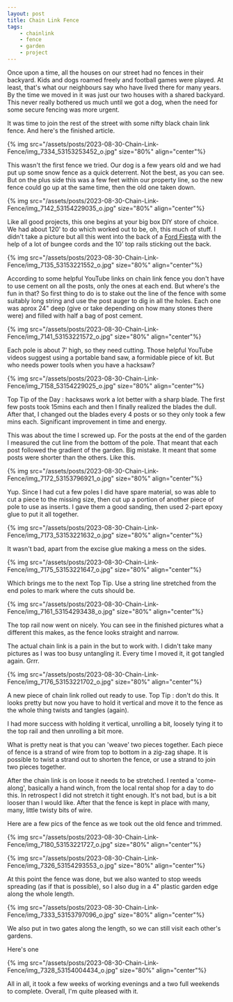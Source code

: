 ```yaml
---
layout: post
title: Chain Link Fence
tags:
    - chainlink
    - fence
    - garden
    - project
---
```



Once upon a time, all the houses on our street had no fences in their backyard.  Kids and dogs roamed freely and football games were played.  At least, that's what our neighbours say who have lived there for many years.  By the time we moved in it was just our two houses with a shared backyard. This never really bothered us much until we got a dog, when the need for some secure fencing was more urgent.




It was time to join the rest of the street with some nifty black chain link fence. And here's the finished article.




{% img src="/assets/posts/2023-08-30-Chain-Link-Fence/img_7334_53153253452_o.jpg" size="80%" align="center"%}


This wasn't the first fence we tried.  Our dog is a few years old and we had put up some snow fence as a quick deterrent.  Not the best, as you can see. But on the plus side this was a few feet within our property line, so the new fence could go up at the same time, then the old one taken down. 




{% img src="/assets/posts/2023-08-30-Chain-Link-Fence/img_7142_53154229035_o.jpg" size="80%" align="center"%}


Like all good projects, this one begins at your big box DIY store of choice.  We had about 120' to do which worked out to be, oh, this much of stuff. I didn't take a picture but all this went into the back of a [Ford Fiesta](https://en.wikipedia.org/wiki/Ford_Fiesta) with the help of a lot of bungee cords and the 10' top rails sticking out the back.




{% img src="/assets/posts/2023-08-30-Chain-Link-Fence/img_7135_53153221552_o.jpg" size="80%" align="center"%}


According to some helpful YouTube links on chain link fence you don't have to use cement on all the posts, only the ones at each end.  But where's the fun in that? So first thing to do is to stake out the line of the fence with some suitably long string and use the post auger to dig in all the holes. Each one was aprox 24" deep (give or take depending on how many stones there were) and filled with half a bag of post cement. 




{% img src="/assets/posts/2023-08-30-Chain-Link-Fence/img_7141_53153221572_o.jpg" size="80%" align="center"%}


Each pole is about 7' high, so they need cutting.  Those helpful YouTube videos suggest using a portable band saw, a formidable piece of kit. But who needs power tools when you have a hacksaw?




{% img src="/assets/posts/2023-08-30-Chain-Link-Fence/img_7158_53154229025_o.jpg" size="80%" align="center"%}


Top Tip of the Day : hacksaws work a lot better with a sharp blade. The first few posts took 15mins each and then I finally realized the blades the dull.  After that, I changed out the blades every 4 posts or so they only took a few mins each.  Significant improvement in time and energy.




This was about the time I screwed up.  For the posts at the end of the garden I measured the cut line from the bottom of the pole.  That meant that each post followed the gradient of the garden.  Big mistake. It meant that some posts were shorter than the others.  Like this.




{% img src="/assets/posts/2023-08-30-Chain-Link-Fence/img_7172_53153796921_o.jpg" size="80%" align="center"%}


Yup. Since I had cut a few poles I did have spare material, so was able to cut a piece to the missing size, then cut up a portion of another piece of pole to use as inserts.  I gave them a good sanding, then used 2-part epoxy glue to put it all together.




{% img src="/assets/posts/2023-08-30-Chain-Link-Fence/img_7173_53153221632_o.jpg" size="80%" align="center"%}


It wasn't bad, apart from the excise glue making a mess on the sides.




{% img src="/assets/posts/2023-08-30-Chain-Link-Fence/img_7175_53153221647_o.jpg" size="80%" align="center"%}


Which brings me to the next Top Tip.  Use a string line stretched from the end poles to mark where the cuts should be.




{% img src="/assets/posts/2023-08-30-Chain-Link-Fence/img_7161_53154293438_o.jpg" size="80%" align="center"%}


The top rail now went on nicely. You can see in the finished pictures what a different this makes, as the fence looks straight and narrow.




The actual chain link is a pain in the but to work with. I didn't take many pictures as I was too busy untangling it.  Every time I moved it, it got tangled again.  Grrr.




{% img src="/assets/posts/2023-08-30-Chain-Link-Fence/img_7176_53153221702_o.jpg" size="80%" align="center"%}


A new piece of chain link rolled out ready to use.  Top Tip : don't do this. It looks pretty but now you have to hold it vertical and move it to the fence as the whole thing twists and tangles (again).




I had more success with holding it vertical, unrolling a bit, loosely tying it to the top rail and then unrolling a bit more.




What is pretty neat is that you can 'weave' two pieces together. Each piece of fence is a strand of wire from top to bottom in a zig-zag shape.  It is possible to twist a strand out to shorten the fence, or use a strand to join two pieces together.




After the chain link is on loose it needs to be stretched. I rented a 'come-along', basically a hand winch, from the local rental shop for a day to do this.  In retrospect I did not stretch it tight enough.  It's not bad, but is a bit looser than I would like.  After that the fence is kept in place with many, many, little twisty bits of wire.




Here are a few pics of the fence as we took out the old fence and trimmed.




{% img src="/assets/posts/2023-08-30-Chain-Link-Fence/img_7180_53153221727_o.jpg" size="80%" align="center"%}


{% img src="/assets/posts/2023-08-30-Chain-Link-Fence/img_7326_53154293553_o.jpg" size="80%" align="center"%}


At this point the fence was done, but we also wanted to stop weeds spreading (as if that is possible), so I also dug in a 4" plastic garden edge along the whole length.




{% img src="/assets/posts/2023-08-30-Chain-Link-Fence/img_7333_53153797096_o.jpg" size="80%" align="center"%}


We also put in two gates along the length, so we can still visit each other's gardens.




Here's one




{% img src="/assets/posts/2023-08-30-Chain-Link-Fence/img_7328_53154004434_o.jpg" size="80%" align="center"%}


All in all, it took a few weeks of working evenings and a two full weekends to complete.  Overall, I'm quite pleased with it. 


